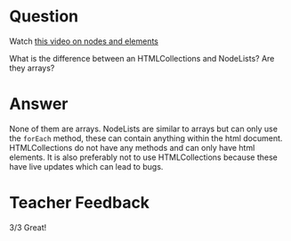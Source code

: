 # Question

Watch [this video on nodes and elements](https://www.youtube.com/watch?v=rhvec8cXLlo)

What is the difference between an HTMLCollections and NodeLists? Are they arrays?

# Answer

None of them are arrays. NodeLists are similar to arrays but can only use the `forEach` method, these can contain anything within the html document. HTMLCollections do not have any methods and can only have html elements. It is also preferably not to use HTMLCollections because these have live updates which can lead to bugs.

# Teacher Feedback
3/3
Great!